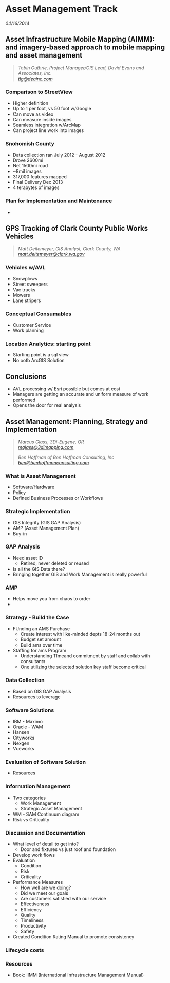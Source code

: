 # Asset Management Track
*04/16/2014*

## Asset Infrastructure Mobile Mapping (AIMM): and imagery-based approach to mobile mapping and asset management
> *Tobin Guthrie, Project Manager/GIS Lead, David Evans and Associates, Inc.* <br/>
> *<tlg@deainc.com>*

### Comparison to StreetView
* Higher definition
* Up to 1 per foot, vs 50 foot w/Google
* Can move as video
* Can measure inside images
* Seamless integration w/ArcMap
* Can project line work into images

### Snohomish County
* Data collection ran July 2012 - August 2012
* Drove 2600mi
* Net 1500mi road
* ~8mil images
* 317,000 features mapped
* Final Delivery Dec 2013
* 4 terabytes of images

### Plan for Implementation and Maintenance
* 


## GPS Tracking of Clark County Public Works Vehicles
> *Matt Deitemeyer, GIS Analyst, Clark County, WA* <br/>
> *<matt.deitemeyer@clark.wa.gov>*

### Vehicles w/AVL
* Snowplows
* Street sweepers
* Vac trucks
* Mowers
* Lane stripers

### Conceptual Consumables
* Customer Service
* Work planning

### Location Analytics: starting point
* Starting point is a sql view
* No ootb ArcGIS Solution

## Conclusions
* AVL processing w/ Esri possible but comes at cost
* Managers are getting an accurate and uniform measure of work performed
* Opens the door for real analysis


## Asset Management: Planning, Strategy and Implementation
> *Marcus Glass, 3Di-Eugene, OR* <br/>
> *<mglass@3dimapping.com>*
>
> *Ben Hoffman of Ben Hoffman Consulting, Inc* <br/>
> *<ben@benhoffmanconsulting.com>*

### What is Asset Management

* Software/Hardware
* Policy
* Defined Business Processes or Workflows

### Strategic Implementation
* GIS Integrity (GIS GAP Analysis)
* AMP (Asset Management Plan)
* Buy-in

### GAP Analysis
* Need asset ID
    * Retired, never deleted or reused
* Is all the GIS Data there?
* Bringing together GIS and Work Management is really powerful

### AMP
* Helps move you from chaos to order
* 

### Strategy - Build the Case
* FUnding an AMS Purchase
    * Create interest with like-minded depts 18-24 months out
    * Budget set amount
    * Build ams over time
* Staffing for ams Program
    * Understanding TImeand commitment by staff and collab with consultants
    * One utilizing the selected solution key staff become critical

### Data Collection
* Based on GIS GAP Analysis
* Resources to leverage

### Software Solutions
* IBM - Maximo
* Oracle - WAM
* Hansen
* Cityworks
* Nexgen
* Vueworks

### Evaluation of Software Solution
* Resources

### Information Management
* Two categories
    * Work Management
    * Strategic Asset Management
* WM - SAM Continuum diagram
* Risk vs Criticality

### Discussion and Documentation
* What level of detail to get into?
    * Door and fixtures vs just roof and foundation
* Develop work flows
* Evaluation
    * Condition
    * Risk
    * Criticality
* Performance Measures
    * How well are we doing?
    * Did we meet our goals
    * Are customers satisfied with our service
    * Effectiveness
    * Efficiency
    * Quality 
    * Timeliness
    * Productivity
    * Safety
* Created Condition Rating Manual to promote consistency

### Lifecycle costs

### Resources
* Book: IIMM (International Infrastructure Management Manual)





